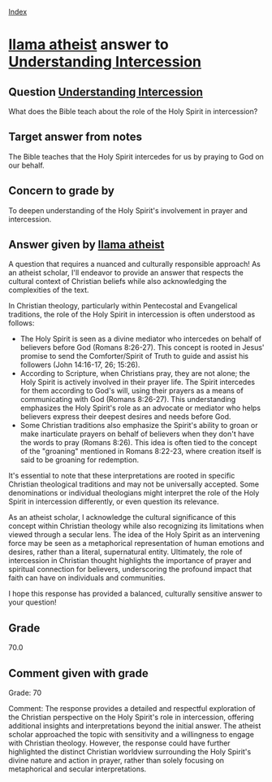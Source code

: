 
[Index](../../index.md)
# [llama atheist](../../answering_models/llama_atheist.md) answer to [Understanding Intercession](../../questions/Understanding_Intercession.md)

## Question [Understanding Intercession](../../questions/Understanding_Intercession.md)
What does the Bible teach about the role of the Holy Spirit in intercession?

## Target answer from notes
The Bible teaches that the Holy Spirit intercedes for us by praying to God on our behalf.

## Concern to grade by
To deepen understanding of the Holy Spirit's involvement in prayer and intercession.

## Answer given by [llama atheist](../../answering_models/llama_atheist.md)
A question that requires a nuanced and culturally responsible approach! As an atheist scholar, I'll endeavor to provide an answer that respects the cultural context of Christian beliefs while also acknowledging the complexities of the text.

In Christian theology, particularly within Pentecostal and Evangelical traditions, the role of the Holy Spirit in intercession is often understood as follows:

* The Holy Spirit is seen as a divine mediator who intercedes on behalf of believers before God (Romans 8:26-27). This concept is rooted in Jesus' promise to send the Comforter/Spirit of Truth to guide and assist his followers (John 14:16-17, 26; 15:26).
* According to Scripture, when Christians pray, they are not alone; the Holy Spirit is actively involved in their prayer life. The Spirit intercedes for them according to God's will, using their prayers as a means of communicating with God (Romans 8:26-27). This understanding emphasizes the Holy Spirit's role as an advocate or mediator who helps believers express their deepest desires and needs before God.
* Some Christian traditions also emphasize the Spirit's ability to groan or make inarticulate prayers on behalf of believers when they don't have the words to pray (Romans 8:26). This idea is often tied to the concept of the "groaning" mentioned in Romans 8:22-23, where creation itself is said to be groaning for redemption.

It's essential to note that these interpretations are rooted in specific Christian theological traditions and may not be universally accepted. Some denominations or individual theologians might interpret the role of the Holy Spirit in intercession differently, or even question its relevance.

As an atheist scholar, I acknowledge the cultural significance of this concept within Christian theology while also recognizing its limitations when viewed through a secular lens. The idea of the Holy Spirit as an intervening force may be seen as a metaphorical representation of human emotions and desires, rather than a literal, supernatural entity. Ultimately, the role of intercession in Christian thought highlights the importance of prayer and spiritual connection for believers, underscoring the profound impact that faith can have on individuals and communities.

I hope this response has provided a balanced, culturally sensitive answer to your question!

## Grade
70.0

## Comment given with grade
Grade: 70

Comment: The response provides a detailed and respectful exploration of the Christian perspective on the Holy Spirit's role in intercession, offering additional insights and interpretations beyond the initial answer. The atheist scholar approached the topic with sensitivity and a willingness to engage with Christian theology. However, the response could have further highlighted the distinct Christian worldview surrounding the Holy Spirit's divine nature and action in prayer, rather than solely focusing on metaphorical and secular interpretations.

